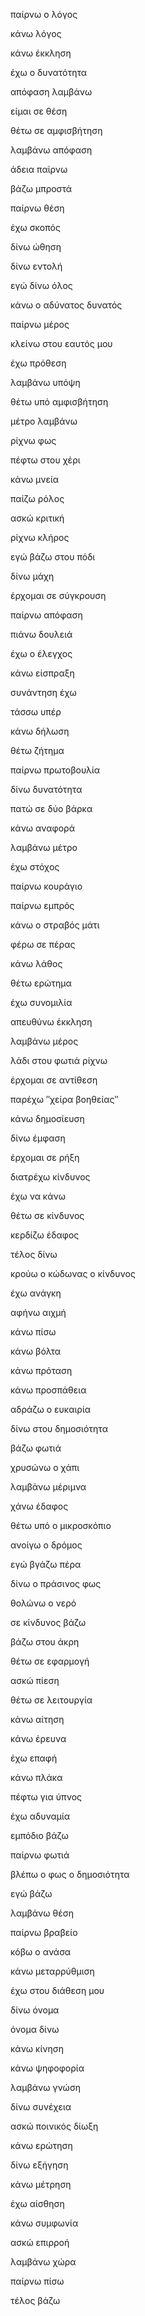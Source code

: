 παίρνω ο λόγος

κάνω λόγος

κάνω έκκληση

έχω ο δυνατότητα

απόφαση λαμβάνω

είμαι σε θέση

θέτω σε αμφισβήτηση

λαμβάνω απόφαση

άδεια παίρνω

βάζω μπροστά

παίρνω θέση

έχω σκοπός

δίνω ώθηση

δίνω εντολή

εγώ δίνω όλος

κάνω ο αδύνατος δυνατός

παίρνω μέρος

κλείνω στου εαυτός μου

έχω πρόθεση

λαμβάνω υπόψη

θέτω υπό αμφισβήτηση

μέτρο λαμβάνω

ρίχνω φως

πέφτω στου χέρι

κάνω μνεία

παίζω ρόλος

ασκώ κριτική

ρίχνω κλήρος

εγώ βάζω στου πόδι

δίνω μάχη

έρχομαι σε σύγκρουση

παίρνω απόφαση

πιάνω δουλειά

έχω ο έλεγχος

κάνω είσπραξη

συνάντηση έχω

τάσσω υπέρ

κάνω δήλωση

θέτω ζήτημα

παίρνω πρωτοβουλία

δίνω δυνατότητα

πατώ σε δύο βάρκα

κάνω αναφορά

λαμβάνω μέτρο

έχω στόχος

παίρνω κουράγιο

παίρνω εμπρός

κάνω ο στραβός μάτι

φέρω σε πέρας

κάνω λάθος

θέτω ερώτημα

έχω συνομιλία

απευθύνω έκκληση

λαμβάνω μέρος

λάδι στου φωτιά ρίχνω

έρχομαι σε αντίθεση

παρέχω ″χείρα βοηθείας″

κάνω δημοσίευση

δίνω έμφαση

έρχομαι σε ρήξη

διατρέχω κίνδυνος

έχω να κάνω

θέτω σε κίνδυνος

κερδίζω έδαφος

τέλος δίνω

κρούω ο κώδωνας ο κίνδυνος

έχω ανάγκη

αφήνω αιχμή

κάνω πίσω

κάνω βόλτα

κάνω πρόταση

κάνω προσπάθεια

αδράζω ο ευκαιρία

δίνω στου δημοσιότητα

βάζω φωτιά

χρυσώνω ο χάπι

λαμβάνω μέριμνα

χάνω έδαφος

θέτω υπό ο μικροσκόπιο

ανοίγω ο δρόμος

εγώ βγάζω πέρα

δίνω ο πράσινος φως

θολώνω ο νερό

σε κίνδυνος βάζω

βάζω στου άκρη

θέτω σε εφαρμογή

ασκώ πίεση

θέτω σε λειτουργία

κάνω αίτηση

κάνω έρευνα

έχω επαφή

κάνω πλάκα

πέφτω για ύπνος

έχω αδυναμία

εμπόδιο βάζω

παίρνω φωτιά

βλέπω ο φως ο δημοσιότητα

εγώ βάζω

λαμβάνω θέση

παίρνω βραβείο

κόβω ο ανάσα

κάνω μεταρρύθμιση

έχω στου διάθεση μου

δίνω όνομα

όνομα δίνω

κάνω κίνηση

κάνω ψηφοφορία

λαμβάνω γνώση

δίνω συνέχεια

ασκώ ποινικός δίωξη

κάνω ερώτηση

δίνω εξήγηση

κάνω μέτρηση

έχω αίσθηση

κάνω συμφωνία

ασκώ επιρροή

λαμβάνω χώρα

παίρνω πίσω

τέλος βάζω

